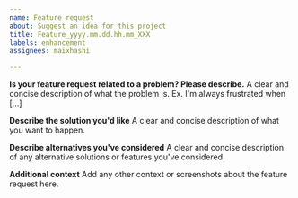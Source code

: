 ```yaml
---
name: Feature request
about: Suggest an idea for this project
title: Feature_yyyy.mm.dd.hh.mm_XXX
labels: enhancement
assignees: maixhashi

---
```


**Is your feature request related to a problem? Please describe.**
A clear and concise description of what the problem is. Ex. I'm always frustrated when [...]

**Describe the solution you'd like**
A clear and concise description of what you want to happen.

**Describe alternatives you've considered**
A clear and concise description of any alternative solutions or features you've considered.

**Additional context**
Add any other context or screenshots about the feature request here.
